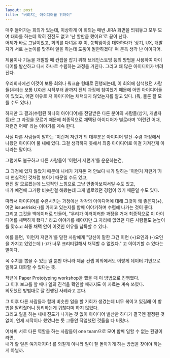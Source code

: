 ```yaml
---
layout: post
title: "버려지는 아이디어를 위하여"
---
```


매주 들어가는 회의가 있는데, 이상하게 이 회의는 매번 JIRA 화면을 띄워놓고 모두 모여 대화를 하는데 딱히 진전도 없고 '난 할만큼 했어요'로 끝이 난다.  
어제가 바로 그날이었고, 회의를 다녀온 후 이, 쏭책임이랑 대화하다가 '상기, UX, 개발자가 서로 눈높이를 맞추며 일을 하는데 도움이 될만하겠다' 며 문득 생각 난 아이디어.  

제품이나 기능을 개발할 때 컨셉을 잡기 위해 브레인스토밍 등의 방법을 사용하여 아이디어를 발산하고 다시 하나로 수렴하는 과정을 거친다. 
그리고 꽤 많은 아이디어가 버려진다.  

우리회사에선 이것이 보통 회의나 워크숍 형태로 진행되는데, 이 회의에 참석했던 사람들(우리는 보통 UX)은 시작부터 끝까지 전체 과정에 참여했기 때문에 어떤 아이디어들이 있었고, 어떤 이유로 저 아이디어는 채택되지 않았는지를 알고 있다. (뭐, 물론 잘 모를 수도 있다.)  

하지만 그 결과(수렴된 하나의 아이디어)를 전달받은 다른 분야의 사람들(상기, 개발자 등)은 그 과정을 모르기 때문에 최종적으로 채택된 아이디어가 별로라며 '이런건 어때, 저런건 어때' 라는 이야기를 계속 한다.  

사실 다른 사람들이 말하는 '이런저 저런거'의 대부분은 아이디어 발산-수렴 과정에서 나왔던 아이디어 풀 내에 있다. 그걸 생각하지 못해서 최종 아이디어로 이걸 가져간게 아니라는 말이다.  
  
그럼에도 불구하고 다른 사람들이 '이런거 저런거'를 운운하는건,  

그 과정에 있지 않았기 때문에 니네가 가져온 저 안보다 내가 말하는 '이런거 저런거'가 더 현실적인 것처럼 보이기 때문일 수도 있고,  
왠진 잘 모르겠는데 느낌적인 느낌으로 그냥 안좋아보여서일 수도 있고,  
내가 예전에 그거랑 비슷한걸 해봤는데 그게 별로였던 경험이 있기 때문일 수도 있다.  

따라서 아이디어를 수렴시키는 과정에선 각각의 아이디어에 대해 그것이 왜 좋은지(+), 어떤 issue/risk(-)를 가지고 있는지를 함께 이야기하며 수렴해 나가는 것이 좋다.  
그리고 그것을 백데이터로 만들어, "우리가 이러이러한 과정을 거쳐 최종적으로 이 아이디어를 채택하게 됐다." 라고 이야기를 해야지만 그 자리에 없었던 다른 사람들도 눈높이를 맞추고 최종 채택 안이 이것인 이유를 납득할 수 있다.  

예를 들면, '이런저 저런거'를 말한 사람에게 "당신이 말한 그건 이런 (+)요인과 (-)요인을 가지고 있었는데 (-)가 너무 크리티컬해서 채택할 수 없었다." 고 이야기할 수 있다는 말이다.  

꼭 수치를 뽑을 수 있는 일 뿐만 아니라 제품 컨셉 회의에서도 이렇게 데이터 기반으로 일하고 대화할 수 있다는 뜻.  



작년에 Paper Prototyping workshop을 했을 때 이 방법으로 진행했다.  
그 이후 보고를 할 때나 일의 진척을 확인할 때까지도 이 자료는 계속 쓰였다.  
의도했던 방법대로 잘 진행된 사례라고 본다.  

그 이후 다른 사람들과 함께 비슷한 일을 할 기회가 생겼는데 너무 볶이고 있길래 이 방법을 알려줬더니 정리하는게 귀찮다며 하지 않았다.   
그리고 일을 하는 내내 진도가 나가는 것 없이 아이디어 발산만 하다가 결국엔 결정된 것 없이, 언제 시작이나 했었냐는 듯 그동안 작업했던 것들을 다 버렸다.  

어차피 서로 다른 역할을 하는 사람들이 one team으로 모여 함께 일할 수 없는 환경이라면,  
내가 할 일은 여기까지다! 를 외칠게 아니라 일이 잘 돌아가게 하는 방법을 찾아야 하는게 아닐까.  

